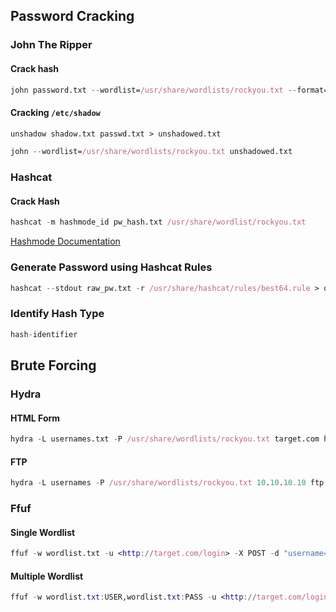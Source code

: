 ## Password Cracking
### John The Ripper
#### Crack hash
```nix
john password.txt --wordlist=/usr/share/wordlists/rockyou.txt --format=raw-md5
```
#### Cracking `/etc/shadow`
```nix
unshadow shadow.txt passwd.txt > unshadowed.txt
```
```nix
john --wordlist=/usr/share/wordlists/rockyou.txt unshadowed.txt
```
### Hashcat

#### Crack Hash
```nix
hashcat -m hashmode_id pw_hash.txt /usr/share/wordlist/rockyou.txt
```

[Hashmode Documentation](https://hashcat.net/wiki/doku.php?id=example_hashes)
### Generate Password using Hashcat Rules
```nix
hashcat --stdout raw_pw.txt -r /usr/share/hashcat/rules/best64.rule > output.txt
```

### Identify Hash Type
```nix
hash-identifier
```

## Brute Forcing

### Hydra
#### HTML Form
```nix
hydra -L usernames.txt -P /usr/share/wordlists/rockyou.txt target.com http-form-post "/auth/login.php:username=^USER^&password=^PASS^:Invalid username/password combination." -o results.txt -vV
```
#### FTP
```nix
hydra -L usernames -P /usr/share/wordlists/rockyou.txt 10.10.10.10 ftp -s 10021 -o results.txt -vV
```
### Ffuf
#### Single Wordlist
```nix
ffuf -w wordlist.txt -u <http://target.com/login> -X POST -d "username=admin&password=FUZZ" -b "Cookie Value" -H "Header-Key: HeaderValue" -fc 200
```
#### Multiple Wordlist
```nix
ffuf -w wordlist.txt:USER,wordlist.txt:PASS -u <http://target.com/login> -X POST -d "username=USER&password=PASS" -b "Cookie Value" -H "Header-Key: HeaderValue" -fc 200
```
